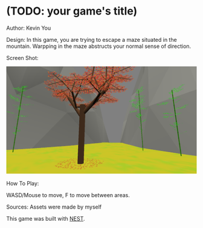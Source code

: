 # (TODO: your game's title)

Author: Kevin You

Design: In this game, you are trying to escape a maze situated in the mountain. Warpping in the maze abstructs your normal sense of direction. 

Screen Shot:

![Screen Shot](screenshot.png)

How To Play:

WASD/Mouse to move, F to move between areas.

Sources: Assets were made by myself

This game was built with [NEST](NEST.md).

